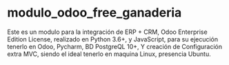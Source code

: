 

# modulo_odoo_free_ganaderia

Este es un modulo para la integración de ERP + CRM, Odoo Enterprise Edition License, realizado en Python 3.6+, y JavaScript, 
para su ejecución tenerlo en Odoo, Pycharm, BD PostgreQL 10+, Y creación de Configuración extra MVC, siendo el ideal tenerlo en maquina Linux, 
presencia Ubuntu.
